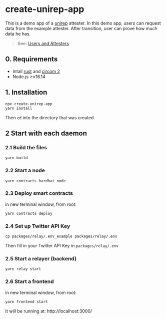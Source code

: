 # create-unirep-app

This is a demo app of a [unirep](https://github.com/Unirep/Unirep) attester. In this demo app, users can request data from the example attester. After transition, user can prove how much data he has.

> See: [Users and Attesters](https://developer.unirep.io/docs/protocol/users-and-attesters)

## 0. Requirements

- Intall [rust](https://www.rust-lang.org/tools/install) and [circom 2](https://docs.circom.io/getting-started/installation/)
- Node.js >=16.14

## 1. Installation

```shell
npx create-unirep-app
yarn install
```

Then `cd` into the directory that was created.

## 2 Start with each daemon

### 2.1 Build the files

```shell
yarn build
```

### 2.2 Start a node

```shell
yarn contracts hardhat node
```

### 2.3 Deploy smart contracts

in new terminal window, from root:

```shell
yarn contracts deploy
```

### 2.4 Set up Twitter API Key

```shell
cp packages/relay/.env_example packages/relay/.env
```

Then fill in your Twitter API Key in `packages/relay/.env`

### 2.5 Start a relayer (backend)

```shell
yarn relay start
```

### 2.6 Start a frontend

in new terminal window, from root:

```shell
yarn frontend start
```

It will be running at: http://localhost:3000/
